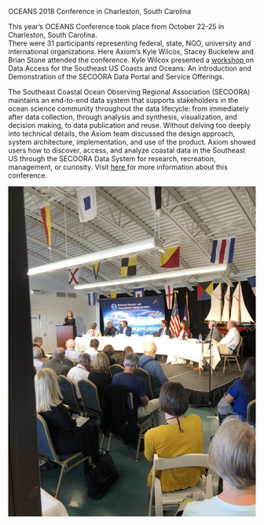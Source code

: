 OCEANS 2018 Conference in Charleston, South Carolina


This year’s OCEANS Conference took place from October 22-25 in Charleston, South Carolina.  
There were 31 participants representing federal, state, NGO, university and international organizations.  Here Axiom’s Kyle Wilcox, Stacey Buckelew and Brian Stone attended the conference.  Kyle Wilcox presented a
<a href="https://charleston18.oceansconference.org/tutorials-workshops-technical-demonstrations/"> workshop </a> on Data Access for the Southeast US Coasts and Oceans: An introduction and Demonstration of the SECOORA Data Portal and Service Offerings.

The Southeast Coastal Ocean Observing Regional Association (SECOORA) maintains an end-to-end data system that supports stakeholders in the ocean science community throughout the data lifecycle: from immediately after data collection, through analysis and synthesis, visualization, and decision making, to data publication and reuse. Without delving too deeply into technical details, the Axiom team discussed the design approach, system architecture, implementation, and use of the product. Axiom showed users how to discover, access, and analyze coastal data in the Southeast US through the SECOORA Data System for research, recreation, management, or curiosity.  Visit <a href="https://charleston18.oceansconference.org/"> here </a> for more information about this conference.

<img src="assets/images/blog/2018/08/oceans18.jpg" class="img-responsive center-block"/>


